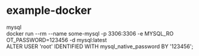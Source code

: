 # example-docker  
  
mysql  
docker run --rm --name some-mysql -p 3306:3306 -e MYSQL_RO
OT_PASSWORD=123456 -d mysql:latest  
ALTER USER 'root' IDENTIFIED WITH mysql_native_password BY '123456';  
